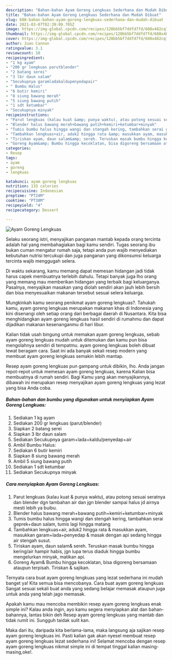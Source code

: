 ```yaml
---
description: "Bahan-bahan Ayam Goreng Lengkuas Sederhana dan Mudah Dibuat"
title: "Bahan-bahan Ayam Goreng Lengkuas Sederhana dan Mudah Dibuat"
slug: 688-bahan-bahan-ayam-goreng-lengkuas-sederhana-dan-mudah-dibuat
date: 2021-03-07T02:39:09.705Z
image: https://img-global.cpcdn.com/recipes/120bb5bf7ddfd7fd/680x482cq70/ayam-goreng-lengkuas-foto-resep-utama.jpg
thumbnail: https://img-global.cpcdn.com/recipes/120bb5bf7ddfd7fd/680x482cq70/ayam-goreng-lengkuas-foto-resep-utama.jpg
cover: https://img-global.cpcdn.com/recipes/120bb5bf7ddfd7fd/680x482cq70/ayam-goreng-lengkuas-foto-resep-utama.jpg
author: Juan Cannon
ratingvalue: 3.1
reviewcount: 10
recipeingredient:
- "1 kg ayam"
- "200 gr lengkuas parutblender"
- "2 batang serei"
- "3 lbr daun salam"
- "Secukupnya garamladakaldupenyedapair"
- " Bumbu Halus"
- "6 butir kemiri"
- "8 siung bawang merah"
- "5 siung bawang putih"
- "1 sdt ketumbar"
- "Secukupnya minyak"
recipeinstructions:
- "Parut lengkuas (kalau kuat &amp; punya waktu), atau potong sesuai seratnya dan blender dgn tambahan air dan jgn blender sampai halus jd airnya mesti lebih ya buibu."
- "Blender halus bawang merah+bawang putih+kemiri+ketumbar+minyak"
- "Tumis bumbu halus hingga wangi dan stengah kering, tambahkan serai geprek+daun salam, tumis lagi hingga matang"
- "Tambahkan lengkuas+air, aduk2 hingga rata &amp; masukkan ayam, masukkan garam+lada+penyedap &amp; masak dengan api sedang hingga air stengah susut."
- "Tiriskan ayam, daun salam&amp; sereh. Teruskan masak bumbu hingga kering/air hampir habis, jgn lupa terus diaduk hingga bumbu mengelurkan minyak, matikan api."
- "Goreng Ayam&amp; Bumbu hingga kecoklatan, bisa digoreng bersamaan ataupun terpisah. Tiriskan &amp; sajikan."
categories:
- Resep
tags:
- ayam
- goreng
- lengkuas

katakunci: ayam goreng lengkuas 
nutrition: 133 calories
recipecuisine: Indonesian
preptime: "PT24M"
cooktime: "PT38M"
recipeyield: "4"
recipecategory: Dessert

---
```



![Ayam Goreng Lengkuas](https://img-global.cpcdn.com/recipes/120bb5bf7ddfd7fd/680x482cq70/ayam-goreng-lengkuas-foto-resep-utama.jpg)

Selaku seorang istri, menyajikan panganan mantab kepada orang tercinta adalah hal yang membahagiakan bagi kamu sendiri. Tugas seorang ibu bukan cuman mengatur rumah saja, tetapi anda pun wajib menyediakan kebutuhan nutrisi tercukupi dan juga panganan yang dikonsumsi keluarga tercinta wajib menggugah selera.

Di waktu  sekarang, kamu memang dapat memesan hidangan jadi tidak harus capek membuatnya terlebih dahulu. Tetapi banyak juga lho orang yang memang mau memberikan hidangan yang terbaik bagi keluarganya. Pasalnya, menyajikan masakan yang diolah sendiri akan jauh lebih bersih dan bisa menyesuaikan makanan tersebut sesuai selera keluarga. 



Mungkinkah kamu seorang penikmat ayam goreng lengkuas?. Tahukah kamu, ayam goreng lengkuas merupakan makanan khas di Indonesia yang kini disenangi oleh setiap orang dari berbagai daerah di Nusantara. Kita bisa menghidangkan ayam goreng lengkuas hasil sendiri di rumahmu dan dapat dijadikan makanan kesenanganmu di hari libur.

Kalian tidak usah bingung untuk memakan ayam goreng lengkuas, sebab ayam goreng lengkuas mudah untuk ditemukan dan kamu pun bisa mengolahnya sendiri di tempatmu. ayam goreng lengkuas boleh dibuat lewat beragam cara. Saat ini ada banyak sekali resep modern yang membuat ayam goreng lengkuas semakin lebih mantap.

Resep ayam goreng lengkuas pun gampang untuk dibikin, lho. Anda jangan repot-repot untuk memesan ayam goreng lengkuas, karena Kalian bisa membuatnya di rumah sendiri. Bagi Kamu yang akan menyajikannya, dibawah ini merupakan resep menyajikan ayam goreng lengkuas yang lezat yang bisa Anda coba.

<!--inarticleads1-->

##### Bahan-bahan dan bumbu yang digunakan untuk menyiapkan Ayam Goreng Lengkuas:

1. Sediakan 1 kg ayam
1. Sediakan 200 gr lengkuas (parut/blender)
1. Siapkan 2 batang serei
1. Siapkan 3 lbr daun salam
1. Sediakan Secukupnya garam+lada+kaldu/penyedap+air
1. Ambil  Bumbu Halus:
1. Sediakan 6 butir kemiri
1. Siapkan 8 siung bawang merah
1. Ambil 5 siung bawang putih
1. Sediakan 1 sdt ketumbar
1. Sediakan Secukupnya minyak




<!--inarticleads2-->

##### Cara menyiapkan Ayam Goreng Lengkuas:

1. Parut lengkuas (kalau kuat &amp; punya waktu), atau potong sesuai seratnya dan blender dgn tambahan air dan jgn blender sampai halus jd airnya mesti lebih ya buibu.
1. Blender halus bawang merah+bawang putih+kemiri+ketumbar+minyak
1. Tumis bumbu halus hingga wangi dan stengah kering, tambahkan serai geprek+daun salam, tumis lagi hingga matang
1. Tambahkan lengkuas+air, aduk2 hingga rata &amp; masukkan ayam, masukkan garam+lada+penyedap &amp; masak dengan api sedang hingga air stengah susut.
1. Tiriskan ayam, daun salam&amp; sereh. Teruskan masak bumbu hingga kering/air hampir habis, jgn lupa terus diaduk hingga bumbu mengelurkan minyak, matikan api.
1. Goreng Ayam&amp; Bumbu hingga kecoklatan, bisa digoreng bersamaan ataupun terpisah. Tiriskan &amp; sajikan.




Ternyata cara buat ayam goreng lengkuas yang lezat sederhana ini mudah banget ya! Kita semua bisa mencobanya. Cara buat ayam goreng lengkuas Sangat sesuai sekali buat anda yang sedang belajar memasak ataupun juga untuk anda yang telah jago memasak.

Apakah kamu mau mencoba membikin resep ayam goreng lengkuas enak simple ini? Kalau anda ingin, ayo kamu segera menyiapkan alat dan bahan-bahannya, lantas bikin deh Resep ayam goreng lengkuas yang mantab dan tidak rumit ini. Sungguh taidak sulit kan. 

Maka dari itu, daripada kita berlama-lama, maka langsung aja sajikan resep ayam goreng lengkuas ini. Pasti kalian gak akan nyesel membuat resep ayam goreng lengkuas lezat sederhana ini! Selamat mencoba dengan resep ayam goreng lengkuas nikmat simple ini di tempat tinggal kalian masing-masing,oke!.

